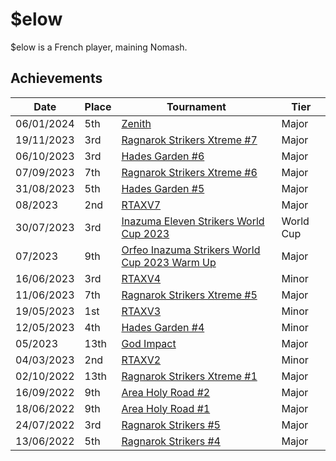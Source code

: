# $elow

$elow is a French player, maining Nomash.

## Achievements

| Date | Place | Tournament | Tier |
| - | - | - | - |
| 06/01/2024 | 5th | [Zenith](inapedia/tournaments/misc/zenith.md) | Major |
| 19/11/2023 | 3rd | [Ragnarok Strikers Xtreme #7](inapedia/tournaments/ragna/ragnax7.md) | Major |
| 06/10/2023 | 3rd | [Hades Garden #6](inapedia/tournaments/hg/hg6.md) | Major |
| 07/09/2023 | 7th | [Ragnarok Strikers Xtreme #6](/inapedia/tournaments/ragna/ragnax6.md) | Major |
| 31/08/2023 | 5th | [Hades Garden #5](/inapedia/tournaments/hg/hg5.md) | Major |
| 08/2023 | 2nd | [RTAXV7](/inapedia/tournaments/rtaxv/rtaxv7.md) | Major |
| 30/07/2023 | 3rd | [Inazuma Eleven Strikers World Cup 2023](/inapedia/tournaments/worldcup23.md) | World Cup |
| 07/2023 | 9th | [Orfeo Inazuma Strikers World Cup 2023 Warm Up](inapedia/tournaments/misc/orfeowc.md) | Major |
| 16/06/2023 | 3rd | [RTAXV4](/inapedia/tournaments/rtaxv/rtaxv4.md) | Minor |
| 11/06/2023 | 7th | [Ragnarok Strikers Xtreme #5](/inapedia/tournaments/ragna/ragnax5.md) | Major |
| 19/05/2023 | 1st | [RTAXV3](/inapedia/tournaments/rtaxv/rtaxv3.md) | Minor |
| 12/05/2023 | 4th | [Hades Garden #4](/inapedia/tournaments/hg/hg4.md) | Minor |
| 05/2023 | 13th | [God Impact](/inapedia/tournaments/misc/godimpact.md) | Major |
| 04/03/2023 | 2nd | [RTAXV2](/inapedia/tournaments/rtaxv/rtaxv2.md) | Minor |
| 02/10/2022 | 13th | [Ragnarok Strikers Xtreme #1](/inapedia/tournaments/ragna/ragnax1.md) | Major |
| 16/09/2022 | 9th | [Area Holy Road #2](/inapedia/tournaments/misc/holyroad2.md) | Major |
| 18/06/2022 | 9th | [Area Holy Road #1](/inapedia/tournaments/misc/holyroad1.md) | Major |
| 24/07/2022 | 3rd | [Ragnarok Strikers #5](/inapedia/tournaments/ragna/ragna5.md) | Major |
| 13/06/2022 | 5th | [Ragnarok Strikers #4](/inapedia/tournaments/ragna/ragna4.md) | Major |

